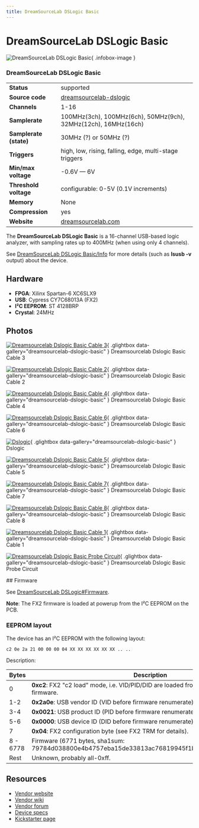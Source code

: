 ```yaml
---
title: DreamSourceLab DSLogic Basic
---
```


# DreamSourceLab DSLogic Basic

<div class="infobox" markdown>

![DreamSourceLab DSLogic Basic](./img/Dreamsourcelab_dslogic_basic_cable_3.jpg){ .infobox-image }

### DreamSourceLab DSLogic Basic

| | |
|---|---|
| **Status** | supported |
| **Source code** | [dreamsourcelab-dslogic](https://github.com/OpenTraceLab/OpenTraceCapture/tree/main/src/hardware/dreamsourcelab-dslogic) |
| **Channels** | 1-16 |
| **Samplerate** | 100MHz(3ch), 100MHz(6ch), 50MHz(9ch), 32MHz(12ch), 16MHz(16ch) |
| **Samplerate (state)** | 30MHz (?) or 50MHz (?) |
| **Triggers** | high, low, rising, falling, edge, multi-stage triggers |
| **Min/max voltage** | -0.6V — 6V |
| **Threshold voltage** | configurable: 0-5V (0.1V increments) |
| **Memory** | None |
| **Compression** | yes |
| **Website** | [dreamsourcelab.com](http://www.dreamsourcelab.com/dslogic.html) |

</div>

The **DreamSourceLab DSLogic Basic** is a 16-channel USB-based logic analyzer, with sampling rates up to 400MHz (when using only 4 channels).

See [DreamSourceLab DSLogic Basic/Info](https://sigrok.org/wiki/DreamSourceLab_DSLogic_Basic/Info) for more details (such as **lsusb -v** output) about the device.

## Hardware
- **FPGA**: Xilinx Spartan-6 XC6SLX9
- **USB**: Cypress CY7C68013A (FX2)
- **I²C EEPROM**: ST 4128BRP
- **Crystal**: 24MHz

## Photos

<div class="photo-grid" markdown>

[![Dreamsourcelab Dslogic Basic Cable 3](./img/Dreamsourcelab_dslogic_basic_cable_3.jpg)](./img/Dreamsourcelab_dslogic_basic_cable_3.jpg "Dreamsourcelab Dslogic Basic Cable 3"){ .glightbox data-gallery="dreamsourcelab-dslogic-basic" }
<span class="caption">Dreamsourcelab Dslogic Basic Cable 3</span>

[![Dreamsourcelab Dslogic Basic Cable 2](./img/Dreamsourcelab_dslogic_basic_cable_2.jpg)](./img/Dreamsourcelab_dslogic_basic_cable_2.jpg "Dreamsourcelab Dslogic Basic Cable 2"){ .glightbox data-gallery="dreamsourcelab-dslogic-basic" }
<span class="caption">Dreamsourcelab Dslogic Basic Cable 2</span>

[![Dreamsourcelab Dslogic Basic Cable 4](./img/Dreamsourcelab_dslogic_basic_cable_4.jpg)](./img/Dreamsourcelab_dslogic_basic_cable_4.jpg "Dreamsourcelab Dslogic Basic Cable 4"){ .glightbox data-gallery="dreamsourcelab-dslogic-basic" }
<span class="caption">Dreamsourcelab Dslogic Basic Cable 4</span>

[![Dreamsourcelab Dslogic Basic Cable 6](./img/Dreamsourcelab_dslogic_basic_cable_6.jpg)](./img/Dreamsourcelab_dslogic_basic_cable_6.jpg "Dreamsourcelab Dslogic Basic Cable 6"){ .glightbox data-gallery="dreamsourcelab-dslogic-basic" }
<span class="caption">Dreamsourcelab Dslogic Basic Cable 6</span>

[![Dslogic](./img/DSLogic.jpg)](./img/DSLogic.png "Dslogic"){ .glightbox data-gallery="dreamsourcelab-dslogic-basic" }
<span class="caption">Dslogic</span>

[![Dreamsourcelab Dslogic Basic Cable 5](./img/Dreamsourcelab_dslogic_basic_cable_5.jpg)](./img/Dreamsourcelab_dslogic_basic_cable_5.jpg "Dreamsourcelab Dslogic Basic Cable 5"){ .glightbox data-gallery="dreamsourcelab-dslogic-basic" }
<span class="caption">Dreamsourcelab Dslogic Basic Cable 5</span>

[![Dreamsourcelab Dslogic Basic Cable 7](./img/Dreamsourcelab_dslogic_basic_cable_7.jpg)](./img/Dreamsourcelab_dslogic_basic_cable_7.jpg "Dreamsourcelab Dslogic Basic Cable 7"){ .glightbox data-gallery="dreamsourcelab-dslogic-basic" }
<span class="caption">Dreamsourcelab Dslogic Basic Cable 7</span>

[![Dreamsourcelab Dslogic Basic Cable 8](./img/Dreamsourcelab_dslogic_basic_cable_8.jpg)](./img/Dreamsourcelab_dslogic_basic_cable_8.jpg "Dreamsourcelab Dslogic Basic Cable 8"){ .glightbox data-gallery="dreamsourcelab-dslogic-basic" }
<span class="caption">Dreamsourcelab Dslogic Basic Cable 8</span>

[![Dreamsourcelab Dslogic Basic Cable 1](./img/Dreamsourcelab_dslogic_basic_cable_1.jpg)](./img/Dreamsourcelab_dslogic_basic_cable_1.jpg "Dreamsourcelab Dslogic Basic Cable 1"){ .glightbox data-gallery="dreamsourcelab-dslogic-basic" }
<span class="caption">Dreamsourcelab Dslogic Basic Cable 1</span>

[![Dreamsourcelab Dslogic Basic Probe Circuit](./img/Dreamsourcelab_dslogic_basic_probe_circuit.png)](./img/Dreamsourcelab_dslogic_basic_probe_circuit.png "Dreamsourcelab Dslogic Basic Probe Circuit"){ .glightbox data-gallery="dreamsourcelab-dslogic-basic" }
<span class="caption">Dreamsourcelab Dslogic Basic Probe Circuit</span>

</div>
## Firmware

See [DreamSourceLab DSLogic#Firmware](https://sigrok.org/wiki/DreamSourceLab_DSLogic#Firmware).

**Note**: The FX2 firmware is loaded at powerup from the I²C EEPROM on the PCB.

### EEPROM layout

The device has an I²C EEPROM with the following layout:

```
c2 0e 2a 21 00 00 00 04 XX XX XX XX XX XX .. ..

```

Description:

| Bytes | Description |
|---|---|
| 0 | **0xc2**: FX2 "c2 load" mode, i.e. VID/PID/DID are loaded from EEPROM as the firmware. |
| 1-2 | **0x2a0e**: USB vendor ID (VID before firmware renumerate). |
| 3-4 | **0x0021**: USB product ID (PID before firmware renumerate). |
| 5-6 | **0x0000**: USB device ID (DID  before firmware renumerate). |
| 7 | **0x04**: FX2 configuration byte (see FX2 TRM for details). |
| 8 - 6778 | Firmware (6771 bytes, sha1sum: 79784d038800e4b4757eba15de33813ac76819945f1b39239df6cf0a096dce55) |
| Rest | Unknown, probably all-0xff. |

## Resources
- [Vendor website](http://www.dreamsourcelab.com)
- [Vendor wiki](http://www.dreamsourcelab.com/wiki/index.php)
- [Vendor forum](http://www.dreamsourcelab.com/forum/index.php)
- [Device specs](http://www.dreamsourcelab.com/techspec.html)
- [Kickstarter page](https://www.kickstarter.com/projects/dreamsourcelab/dslogic-multifunction-instruments-for-everyone)

